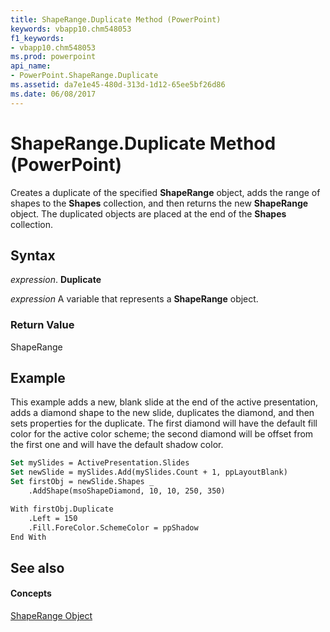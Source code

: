 ```yaml
---
title: ShapeRange.Duplicate Method (PowerPoint)
keywords: vbapp10.chm548053
f1_keywords:
- vbapp10.chm548053
ms.prod: powerpoint
api_name:
- PowerPoint.ShapeRange.Duplicate
ms.assetid: da7e1e45-480d-313d-1d12-65ee5bf26d86
ms.date: 06/08/2017
---
```



# ShapeRange.Duplicate Method (PowerPoint)

Creates a duplicate of the specified **ShapeRange** object, adds the range of shapes to the **Shapes** collection, and then returns the new **ShapeRange** object. The duplicated objects are placed at the end of the **Shapes** collection.


## Syntax

 _expression_. **Duplicate**

 _expression_ A variable that represents a **ShapeRange** object.


### Return Value

ShapeRange


## Example

This example adds a new, blank slide at the end of the active presentation, adds a diamond shape to the new slide, duplicates the diamond, and then sets properties for the duplicate. The first diamond will have the default fill color for the active color scheme; the second diamond will be offset from the first one and will have the default shadow color.


```vb
Set mySlides = ActivePresentation.Slides
Set newSlide = mySlides.Add(mySlides.Count + 1, ppLayoutBlank)
Set firstObj = newSlide.Shapes _
    .AddShape(msoShapeDiamond, 10, 10, 250, 350)

With firstObj.Duplicate
    .Left = 150
    .Fill.ForeColor.SchemeColor = ppShadow
End With
```


## See also


#### Concepts


[ShapeRange Object](shaperange-object-powerpoint.md)

